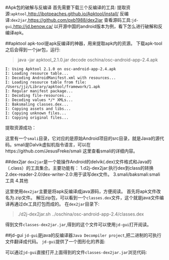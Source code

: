 #Apk包的破解与反编译
首先需要下载三个反编译的工具:
提取资源:`apktool`,http://ibotpeaches.github.io/Apktool/install/
反编译:`dex2jar`,https://github.com/pxb1988/dex2jar
查看源码工具:`jd-gui`,http://jd.benow.ca/
以开源中国的android版本为例，看下怎么进行破解和反编译apk。

##apktool
apk-tool是apk反编译的神器，用来提取apk内的资源。
下载apk-tool之后会得到一个jar包，运行:
>java -jar apktool_2.1.0.jar decode oschina/osc-android-app-2.4.apk

```
I: Using Apktool 2.1.0 on osc-android-app-2.4.apk
I: Loading resource table...
I: Decoding AndroidManifest.xml with resources...
I: Loading resource table from file: /Users/jjz/Library/apktool/framework/1.apk
I: Regular manifest package...
I: Decoding file-resources...
I: Decoding values */* XMLs...
I: Baksmaling classes.dex...
I: Copying assets and libs...
I: Copying unknown files...
I: Copying original files...
```
提取资源成功：

这里有一个`smali`目录，它对应的是原始Android项目的src目录，就是Java的源代码。smali是Dalvik虚拟机指令语言，可以在https://github.com/JesusFreke/smali 这里查看smali的详细内容。

##dex2jar
`dex2jar`是一个能操作Android的delvik(.dex)文件格式和Java的（.class）的工具集合。主要功能有：
	1.d2j-dex2jar:执行dex到class的转换
	2.dex-reader-2.0/dex-writer-2.0:用于读写dex文件。
	3.smali/baksmali:smali工具
	4.其他
	
这里使用`dex2jar`主要是将apk反编译成java源码，方便阅读。
首先将apk文件改名为.zip文件。
解压zip包，可以看到一个`classes.dex`文件，这个就是java文件编译再通过dx工具打包而成的。
在`dex2jar`目录下:
>./d2j-dex2jar.sh ../oschina/osc-android-app-2.4/classes.dex

得到文件`classes-dex2jar.jar`,得到的这个文件可以使用`jd-gui`打开阅读。

##jd-gui
`jd-gui`是java的反编译器`Java Decompiler project`,把二进制的可执行文件翻译成代码。
`jd-gui`提供了一个图形化的界面:

可以通过`jd-gui`直接打开上面得到的文件`classes-dex2jar.jar`浏览代码:

	


